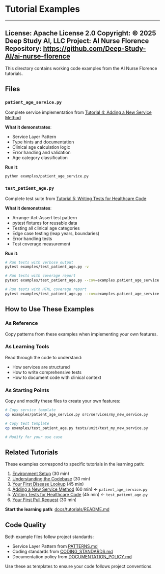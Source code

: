 # Tutorial Examples

---
**License**: Apache License 2.0
**Copyright**: © 2025 Deep Study AI, LLC
**Project**: AI Nurse Florence
**Repository**: https://github.com/Deep-Study-AI/ai-nurse-florence
---

This directory contains working code examples from the AI Nurse Florence tutorials.

## Files

### `patient_age_service.py`
Complete service implementation from [Tutorial 4: Adding a New Service Method](../docs/tutorials/04-adding-service-method.md)

**What it demonstrates**:
- Service Layer Pattern
- Type hints and documentation
- Clinical age calculation logic
- Error handling and validation
- Age category classification

**Run it**:
```bash
python examples/patient_age_service.py
```

### `test_patient_age.py`
Complete test suite from [Tutorial 5: Writing Tests for Healthcare Code](../docs/tutorials/05-writing-healthcare-tests.md)

**What it demonstrates**:
- Arrange-Act-Assert test pattern
- pytest fixtures for reusable data
- Testing all clinical age categories
- Edge case testing (leap years, boundaries)
- Error handling tests
- Test coverage measurement

**Run it**:
```bash
# Run tests with verbose output
pytest examples/test_patient_age.py -v

# Run tests with coverage report
pytest examples/test_patient_age.py --cov=examples.patient_age_service --cov-report=term-missing

# Run tests with HTML coverage report
pytest examples/test_patient_age.py --cov=examples.patient_age_service --cov-report=html
```

## How to Use These Examples

### As Reference
Copy patterns from these examples when implementing your own features.

### As Learning Tools
Read through the code to understand:
- How services are structured
- How to write comprehensive tests
- How to document code with clinical context

### As Starting Points
Copy and modify these files to create your own features:
```bash
# Copy service template
cp examples/patient_age_service.py src/services/my_new_service.py

# Copy test template
cp examples/test_patient_age.py tests/unit/test_my_new_service.py

# Modify for your use case
```

## Related Tutorials

These examples correspond to specific tutorials in the learning path:

1. [Environment Setup](../docs/tutorials/01-environment-setup.md) (30 min)
2. [Understanding the Codebase](../docs/tutorials/02-understanding-codebase.md) (30 min)
3. [Your First Disease Lookup](../docs/tutorials/03-first-patient-lookup.md) (45 min)
4. [Adding a New Service Method](../docs/tutorials/04-adding-service-method.md) (60 min) ← `patient_age_service.py`
5. [Writing Tests for Healthcare Code](../docs/tutorials/05-writing-healthcare-tests.md) (45 min) ← `test_patient_age.py`
6. [Your First Pull Request](../docs/tutorials/06-first-pull-request.md) (30 min)

**Start the learning path**: [docs/tutorials/README.md](../docs/tutorials/README.md)

## Code Quality

Both example files follow project standards:
- Service Layer Pattern from [PATTERNS.md](../docs/PATTERNS.md)
- Coding standards from [CODING_STANDARDS.md](../docs/CODING_STANDARDS.md)
- Documentation policy from [DOCUMENTATION_POLICY.md](../docs/DOCUMENTATION_POLICY.md)

Use these as templates to ensure your code follows project conventions.

